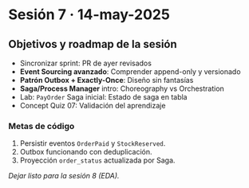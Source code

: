 # Sesión 7 · 14-may-2025  
## Objetivos y roadmap de la sesión

- Sincronizar sprint: PR de ayer revisados  
- **Event Sourcing avanzado**: Comprender append-only y versionado  
- **Patrón Outbox + Exactly-Once**: Diseño sin fantasías  
- **Saga/Process Manager** intro: Choreography vs Orchestration  
- Lab: `PayOrder` Saga inicial: Estado de saga en tabla  
- Concept Quiz 07: Validación del aprendizaje  

### Metas de código

1. Persistir eventos `OrderPaid` y `StockReserved`.  
2. Outbox funcionando con deduplicación.  
3. Proyección `order_status` actualizada por Saga.  

*Dejar listo para la sesión 8 (EDA).*  